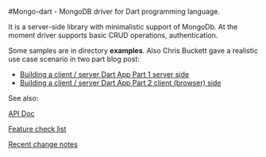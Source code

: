#Mongo-dart - MongoDB driver for Dart programming language.

It is a server-side library with minimalistic support of MongoDb. At the moment driver supports basic CRUD operations, authentication.

Some samples are in directory **examples**. Also Chris Buckett gave a realistic use case scenario in two part blog post:

 - [Building a client / server Dart App Part 1 server side](http://blog.dartwatch.com/2012/03/building-client-server-dart-app-part-1.html)
 - [Building a client / server Dart App Part 2 client (browser) side](http://blog.dartwatch.com/2012/03/building-client-server-dart-app-part-2.html)

See also:

[API Doc](http://vadimtsushko.github.com/mongo_dart/)

[Feature check list](https://github.com/vadimtsushko/mongo_dart/blob/master/doc/feature_checklist.md)

[Recent change notes](https://github.com/vadimtsushko/mongo_dart/blob/master/doc/change_notes.md)